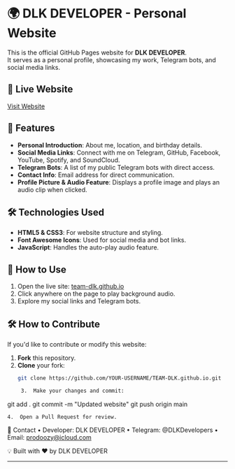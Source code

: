 # 🌍 DLK DEVELOPER - Personal Website

This is the official GitHub Pages website for **DLK DEVELOPER**.  
It serves as a personal profile, showcasing my work, Telegram bots, and social media links.

## 📌 Live Website
[Visit Website](https://team-dlk.github.io)

## 🚀 Features
- **Personal Introduction**: About me, location, and birthday details.
- **Social Media Links**: Connect with me on Telegram, GitHub, Facebook, YouTube, Spotify, and SoundCloud.
- **Telegram Bots**: A list of my public Telegram bots with direct access.
- **Contact Info**: Email address for direct communication.
- **Profile Picture & Audio Feature**: Displays a profile image and plays an audio clip when clicked.

## 🛠️ Technologies Used
- **HTML5 & CSS3**: For website structure and styling.
- **Font Awesome Icons**: Used for social media and bot links.
- **JavaScript**: Handles the auto-play audio feature.

## 📄 How to Use
1. Open the live site: [team-dlk.github.io](https://team-dlk.github.io)
2. Click anywhere on the page to play background audio.
3. Explore my social links and Telegram bots.

## 🛠️ How to Contribute
If you'd like to contribute or modify this website:
1. **Fork** this repository.
2. **Clone** your fork:
   ```bash
   git clone https://github.com/YOUR-USERNAME/TEAM-DLK.github.io.git

	3.	Make your changes and commit:

git add .
git commit -m "Updated website"
git push origin main


	4.	Open a Pull Request for review.

📧 Contact
	•	Developer: DLK DEVELOPER
	•	Telegram: @DLKDevelopers
	•	Email: prodoozy@icloud.com

💡 Built with ❤️ by DLK DEVELOPER

---

